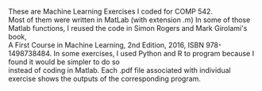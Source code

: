 These are Machine Learning Exercises I coded for COMP 542.       
Most of them were written in MatLab (with extension .m)
In some of those Matlab functions, I reused the code in Simon Rogers and Mark Girolami's book,    
A First Course in Machine Learning, 2nd Edition, 2016, ISBN 978-1498738484.
In some exercises, I used Python and R to program because I found it would be simpler to do so     
instead of coding in Matlab.
Each .pdf file associated with individual exercise shows the outputs of the corresponding program.
